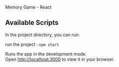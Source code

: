 Memory Game - React

## Available Scripts

In the project directory, you can run:

run the project :  `npm start`

Runs the app in the development mode.\
Open [http://localhost:3000](http://localhost:3000) to view it in your browser.

